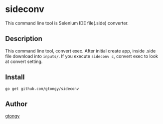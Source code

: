 sideconv
====

This command line tool is Selenium IDE file(.side) converter.

## Description

This command line tool, convert exec.
After initial create app, inside .side file download into `inputs/`.
If you execute `sideconv c`, convert exec to look at convert setting.

## Install

`go get github.com/gtongy/sideconv`

## Author

[gtongy](https://github.com/gtongy)